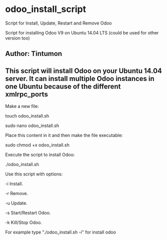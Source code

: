 # odoo_install_script
Script for Install, Update, Restart and Remove Odoo

Script for installing Odoo V9 on Ubuntu 14.04 LTS (could be used for other version too)

Author: Tintumon
-------------------------------------------------------------------------------
This script will install Odoo on your Ubuntu 14.04 server. It can install multiple Odoo instances
in one Ubuntu because of the different xmlrpc_ports
-------------------------------------------------------------------------------
Make a new file:

touch odoo_install.sh

sudo nano odoo_install.sh

Place this content in it and then make the file executable:

sudo chmod +x odoo_install.sh

Execute the script to install Odoo:

./odoo_install.sh

Use this script with options:

-i Install.

-r Remove.

-u Update.

-s Start/Restart Odoo.

-k Kill/Stop Odoo.

For example type "./odoo_install.sh -i" for install odoo
